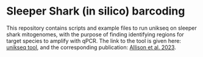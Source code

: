 Sleeper Shark (in silico) barcoding
===================================

This repository contains scripts and example files to run unikseq on sleeper shark mitogenomes, with the purpose of finding identifying regions for target species to amplify with qPCR. The link to the tool is given here: [unikseq tool](https://github.com/bcgsc/unikseq), and the corresponding publication: [Allison et al. 2023](https://onlinelibrary.wiley.com/doi/full/10.1002/edn3.438).

